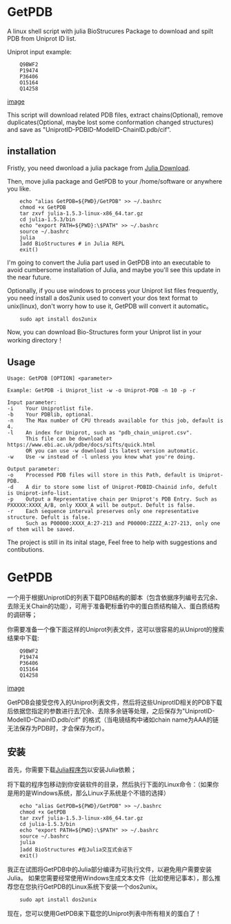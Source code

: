 GetPDB
=======
A linux shell script with julia BioStrucures Package to download and spilt PDB from Uniprot ID list.

Uniprot input example:  

        Q9BWF2  
        P19474  
        P36406  
        O15164  
        Q14258  

[image](https://github.com/Wang-Lin-boop/GetPDB/blob/master/img/Uniprot.png)

This script will download related PDB files, extract chains(Optional), remove duplicates(Optional, maybe lost some conformation changed structures) and save as "UniprotID-PDBID-ModelID-ChainID.pdb/cif".

installation
----

Fristly, you need dwonload a julia package from [Julia Download](https://julialang.org/downloads/).

Then, move julia package and GetPDB to your /home/software or anywhere you like.

        echo "alias GetPDB=${PWD}/GetPDB" >> ~/.bashrc
        chmod +x GetPDB
        tar zxvf julia-1.5.3-linux-x86_64.tar.gz
        cd julia-1.5.3/bin
        echo "export PATH=${PWD}:\$PATH" >> ~/.bashrc
        source ~/.bashrc
        julia
        ]add BioStructures # in Julia REPL
        exit()
        
I'm going to convert the Julia part used in GetPDB into an executable to avoid cumbersome installation of Julia, and maybe you'll see this update in the near future.

Optionally, if you use windows to process your Uniprot list files frequently, you need install a dos2unix used to convert your dos text format to unix(linux), don't worry how to use it, GetPDB will convert it automatic。

        sudo apt install dos2unix

Now, you can download Bio-Structures form your Uniprot list in your working directory！

Usage
----

    Usage: GetPDB [OPTION] <parameter> 
  
    Example: GetPDB -i Uniprot_list -w -o Uniprot-PDB -n 10 -p -r 
 
    Input parameter:  
    -i    Your Uniprotlist file.   
    -b    Your PDBlib, optional.   
    -n    The Max number of CPU threads available for this job, default is 4.  
    -l    An index for Uniprot, such as "pdb_chain_uniprot.csv".  
          This file can be download at https://www.ebi.ac.uk/pdbe/docs/sifts/quick.html  
          OR you can use -w download its latest version automatic.  
    -w    Use -w instead of -l unless you know what you're doing.
 
    Output parameter: 
    -o    Processed PDB files will store in this Path, default is Uniprot-PDB.  
    -d    A dir to store some list of Uniprot-PDBID-Chainid info, defult is Uniprot-info-list.  
    -p    Output a Representative chain per Uniprot's PDB Entry. Such as PXXXXX:XXXX_A/B, only XXXX_A will be output. Defult is false.   
    -r    Each sequence interval preserves only one representative structure. Defult is false.   
          Such as P00000:XXXX_A:27-213 and P00000:ZZZZ_A:27-213, only one of them will be saved. 
 
The project is still in its inital stage, Feel free to help with suggestions and contibutions. 

GetPDB
===
一个用于根据UniprotID的列表下载PDB结构的脚本（包含依据序列编号去冗余、去除无关Chain的功能），可用于准备靶标垂钓中的蛋白质结构输入、蛋白质结构的调研等；

你需要准备一个像下面这样的Uniprot列表文件，这可以很容易的从Uniprot的搜索结果中下载:  

        Q9BWF2  
        P19474  
        P36406  
        O15164  
        Q14258  

[image](https://github.com/Wang-Lin-boop/GetPDB/blob/master/img/Uniprot.png)

GetPDB会接受您传入的Uniprot列表文件，然后将这些UniprotID相关的PDB下载后依据您指定的参数进行去冗余、去除多余链等处理，之后保存为"UniprotID-ModelID-ChainID.pdb/cif" 的格式（当电镜结构中诸如chain name为AAA的链无法保存为PDB时，才会保存为cif）。

安装
----
首先，你需要下载[Julia程序包](https://julialang.org/downloads/)以安装Julia依赖；

将下载的程序包移动到你安装软件的目录，然后执行下面的Linux命令：（如果你是用的是Windows系统，那么Linux子系统是个不错的选择）

        echo "alias GetPDB=${PWD}/GetPDB" >> ~/.bashrc
        chmod +x GetPDB
        tar zxvf julia-1.5.3-linux-x86_64.tar.gz
        cd julia-1.5.3/bin
        echo "export PATH=${PWD}:\$PATH" >> ~/.bashrc
        source ~/.bashrc
        julia
        ]add BioStructures #在Julia交互式会话下
        exit()

我正在试图将GetPDB中的Julia部分编译为可执行文件，以避免用户需要安装Julia。
如果您需要经常使用Windows生成文本文件（比如使用记事本），那么推荐您在您执行GetPDB的Linux系统下安装一个dos2unix。

        sudo apt install dos2unix

现在，您可以使用GetPDB来下载您的Uniprot列表中所有相关的蛋白了！



        
